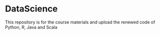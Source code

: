 # DataScience
This repository is for the course materials and upload the renewed code of Python, R, Java and Scala
